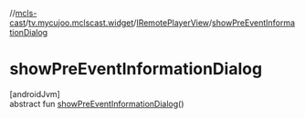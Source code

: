 //[mcls-cast](../../../index.md)/[tv.mycujoo.mclscast.widget](../index.md)/[IRemotePlayerView](index.md)/[showPreEventInformationDialog](show-pre-event-information-dialog.md)

# showPreEventInformationDialog

[androidJvm]\
abstract fun [showPreEventInformationDialog](show-pre-event-information-dialog.md)()
